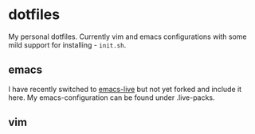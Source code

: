 dotfiles
========

My personal dotfiles. Currently vim and emacs configurations with some mild support for installing - `init.sh`.

emacs
-----

I have recently switched to [emacs-live](https://github.com/overtone/emacs-live) but not yet forked and include it here. My emacs-configuration can be found under .live-packs.

vim
---
